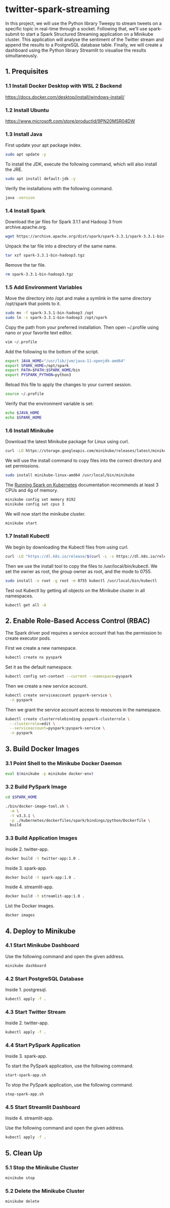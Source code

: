 # twitter-spark-streaming

In this project, we will use the Python library Tweepy to stream tweets on a specific topic in real-time through a socket. Following that, we'll use spark-submit to start a Spark Structured Streaming application on a Minikube cluster. This application will analyse the sentiment of the Twitter stream and append the results to a PostgreSQL database table. Finally, we will create a dashboard using the Python library Streamlit to visualise the results simultaneously.

## 1. Prequisites

### 1.1  Install Docker Desktop with WSL 2 Backend

<https://docs.docker.com/desktop/install/windows-install/>

### 1.2 Install Ubuntu

<https://www.microsoft.com/store/productId/9PN20MSR04DW>

### 1.3 Install Java

First update your apt package index.

```bash
sudo apt update -y
```

To install the JDK, execute the following command, which will also install the JRE.

```bash
sudo apt install default-jdk -y
```

Verify the installations with the following command.

```bash
java -version
```

### 1.4 Install Spark

Download the jar files for Spark 3.1.1 and Hadoop 3 from archive.apache.org.

```bash
wget https://archive.apache.org/dist/spark/spark-3.3.1/spark-3.3.1-bin-hadoop3.tgz
```

Unpack the tar file into a directory of the same name.

```bash
tar xzf spark-3.3.1-bin-hadoop3.tgz
```

Remove the tar file.

```bash
rm spark-3.3.1-bin-hadoop3.tgz
```

### 1.5 Add Environment Variables

Move the directory into /opt and make a symlink in the same directory /opt/spark that points to it.

```bash
sudo mv -f spark-3.3.1-bin-hadoop3 /opt
sudo ln -s spark-3.3.1-bin-hadoop3 /opt/spark
```

Copy the path from your preferred installation. Then open ~/.profile using nano or your favorite text editor.

```bash
vim ~/.profile
```

Add the following to the bottom of the script.

```bash
export JAVA_HOME="/usr/lib/jvm/java-11-openjdk-amd64"
export SPARK_HOME=/opt/spark
export PATH=$PATH:$SPARK_HOME/bin
export PYSPARK_PYTHON=python3
```

Reload this file to apply the changes to your current session.

```bash
source ~/.profile
```

Verify that the environment variable is set:

```bash
echo $JAVA_HOME
echo $SPARK_HOME
```

### 1.6 Install Minikube

Download the latest Minikube package for Linux using curl.

```bash
curl -LO https://storage.googleapis.com/minikube/releases/latest/minikube-linux-amd64
```

We will use the install command to copy files into the correct directory and set permissions.

```bash
sudo install minikube-linux-amd64 /usr/local/bin/minikube
```

The [Running Spark on Kubernetes](https://spark.apache.org/docs/latest/running-on-kubernetes.html#prerequisites) documentation recommends at least 3 CPUs and 4g of memory.

```bash
minikube config set memory 8192
minikube config set cpus 3
```

We will now start the minikube cluster.

```bash
minikube start
```

### 1.7 Install Kubectl

We begin by downloading the Kubectl files from using curl.

```bash
curl -LO "https://dl.k8s.io/release/$(curl -L -s https://dl.k8s.io/release/stable.txt)/bin/linux/amd64/kubectl"
```

Then we use the install tool to copy the files to /usr/local/bin/kubectl. We set the owner as root, the group owner as root, and the mode to 0755.

```bash
sudo install -o root -g root -m 0755 kubectl /usr/local/bin/kubectl
```

Test out Kubectl by getting all objects on the Minikube cluster in all namespaces.

```bash
kubectl get all -A
```

## 2. Enable Role-Based Access Control (RBAC)

The Spark driver pod requires a service account that has the permission to create executor pods.

First we create a new namespace.

```bash
kubectl create ns pyspark
```

Set it as the default namespace.

```bash
kubectl config set-context --current --namespace=pyspark
```

Then we create a new service account.

```bash
kubectl create serviceaccount pyspark-service \
  -n pyspark
```

Then we grant the service account access to resources in the namespace.

```bash
kubectl create clusterrolebinding pyspark-clusterrole \
  --clusterrole=edit \
  --serviceaccount=pyspark:pyspark-service \
  -n pyspark
```

## 3. Build Docker Images

### 3.1 Point Shell to the Minikube Docker Daemon

```bash
eval $(minikube -p minikube docker-env)
```

### 3.2 Build PySpark Image

```bash
cd $SPARK_HOME
```

```bash
./bin/docker-image-tool.sh \
  -m \
  -t v3.3.1 \
  -p ./kubernetes/dockerfiles/spark/bindings/python/Dockerfile \
  build
```

### 3.3 Build Application Images

Inside 2. twitter-app.

```bash
docker build -t twitter-app:1.0 .
```

Inside 3. spark-app.

```bash
docker build -t spark-app:1.0 .
```

Inside 4. streamlit-app.

```bash
docker build -t streamlit-app:1.0 .
```

List the Docker images.

```bash
docker images
```

## 4. Deploy to Minikube

### 4.1 Start Minikube Dashboard

Use the following command and open the given address.

```bash
minikube dashboard
```

### 4.2 Start PostgreSQL Database

Inside 1. postgresql.

```bash
kubectl apply -f .
```

### 4.3 Start Twitter Stream

Inside 2. twitter-app.

```bash
kubectl apply -f .
```

### 4.4 Start PySpark Application

Inside 3. spark-app.

To start the PySpark application, use the following command.

```bash
start-spark-app.sh
```

To stop the PySpark application, use the following command.

```bash
stop-spark-app.sh
```

### 4.5 Start Streamlit Dashboard

Inside 4. streamlit-app.

Use the following command and open the given address.

```bash
kubectl apply -f .
```

## 5. Clean Up

### 5.1 Stop the Minikube Cluster

```bash
minikube stop
```

### 5.2 Delete the Minikube Cluster

```bash
minikube delete
```
